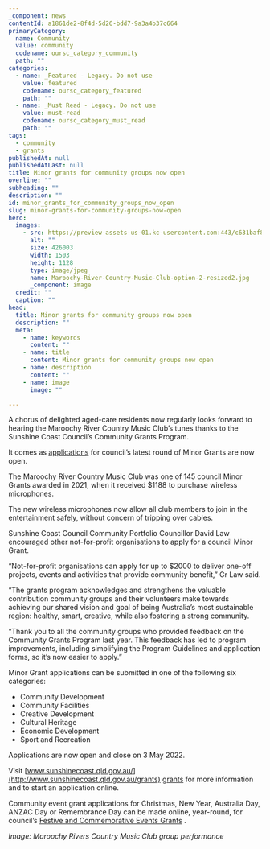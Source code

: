 ```yaml
---
_component: news
contentId: a1861de2-8f4d-5d26-bdd7-9a3a4b37c664
primaryCategory:
  name: Community
  value: community
  codename: oursc_category_community
  path: ""
categories:
  - name: _Featured - Legacy. Do not use
    value: featured
    codename: oursc_category_featured
    path: ""
  - name: _Must Read - Legacy. Do not use
    value: must-read
    codename: oursc_category_must_read
    path: ""
tags:
  - community
  - grants
publishedAt: null
publishedAtLast: null
title: Minor grants for community groups now open
overline: ""
subheading: ""
description: ""
id: minor_grants_for_community_groups_now_open
slug: minor-grants-for-community-groups-now-open
hero:
  images:
    - src: https://preview-assets-us-01.kc-usercontent.com:443/c631baf8-1b46-001f-580c-d0001b68b4a8/c2060d54-54ad-441f-afe4-cabcd1831cb9/Maroochy-River-Country-Music-Club-option-2-resized2.jpg
      alt: ""
      size: 426003
      width: 1503
      height: 1128
      type: image/jpeg
      name: Maroochy-River-Country-Music-Club-option-2-resized2.jpg
      _component: image
  credit: ""
  caption: ""
head:
  title: Minor grants for community groups now open
  description: ""
  meta:
    - name: keywords
      content: ""
    - name: title
      content: Minor grants for community groups now open
    - name: description
      content: ""
    - name: image
      image: ""

---
```

A chorus of delighted aged-care residents now regularly looks forward to hearing the Maroochy River Country Music Club’s tunes thanks to the Sunshine Coast Council’s Community Grants Program.

It comes as [applications](https://www.sunshinecoast.qld.gov.au/Living-and-Community/Grants-and-Funding/Grants-Programs/Minor-Grants)
&#x20;for council’s latest round of Minor Grants are now open.

The Maroochy River Country Music Club was one of 145 council Minor Grants awarded in 2021, when it received $1188 to purchase wireless microphones.

The new wireless microphones now allow all club members to join in the entertainment safely, without concern of tripping over cables.

Sunshine Coast Council Community Portfolio Councillor David Law encouraged other not-for-profit organisations to apply for a council Minor Grant.

“Not-for-profit organisations can apply for up to $2000 to deliver one-off projects, events and activities that provide community benefit,” Cr Law said.

“The grants program acknowledges and strengthens the valuable contribution community groups and their volunteers make towards achieving our shared vision and goal of being Australia’s most sustainable region: healthy, smart, creative, while also fostering a strong community.

“Thank you to all the community groups who provided feedback on the Community Grants Program last year. This feedback has led to program improvements, including simplifying the Program Guidelines and application forms, so it’s now easier to apply.”

Minor Grant applications can be submitted in one of the following six categories:

*   Community Development
*   Community Facilities
*   Creative Development
*   Cultural Heritage
*   Economic Development
*   Sport and Recreation

Applications are now open and close on 3 May 2022.

Visit [www.sunshinecoast.qld.gov.au/](http://www.sunshinecoast.qld.gov.au/grants) [grants](http://www.sunshinecoast.qld.gov.au/grants)
&#x20;for more information and to start an application online.

Community event grant applications for Christmas, New Year, Australia Day, ANZAC Day or Remembrance Day can be made online, year-round, for council’s [Festive and Commemorative Events Grants](https://www.sunshinecoast.qld.gov.au/Living-and-Community/Grants-and-Funding/Grants-Programs/Festive-and-Commemorative-Events-Grants)
.

*Image: Maroochy Rivers Country Music Club group performance*
